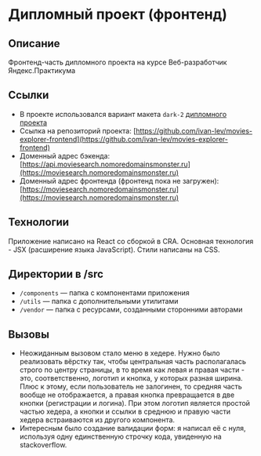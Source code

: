 # Дипломный проект (фронтенд)

## Описание

Фронтенд-часть дипломного проекта на курсе Веб-разработчик Яндекс.Практикума

## Ссылки

- В проекте использовался вариант макета `dark-2` [дипломного проекта](https://www.figma.com/file/6FMWkB94wE7KTkcCgUXtnC/%D0%94%D0%B8%D0%BF%D0%BB%D0%BE%D0%BC%D0%BD%D1%8B%D0%B9-%D0%BF%D1%80%D0%BE%D0%B5%D0%BA%D1%82?type=design&t=aV4GkMfB8YLypwQp-6)
- Ссылка на репозиторий проекта: [https://github.com/ivan-lev/movies-explorer-frontend](https://github.com/ivan-lev/movies-explorer-frontend)
- Доменный адрес бэкенда: [https://api.moviesearch.nomoredomainsmonster.ru](https://moviesearch.nomoredomainsmonster.ru)
- Доменный адрес фронтенда (фронтенд пока не загружен): [https://moviesearch.nomoredomainsmonster.ru](https://moviesearch.nomoredomainsmonster.ru)

## Технологии

Приложение написано на React со сборкой в CRA. Основная технология - JSX (расширение языка JavaScript). Стили написаны на CSS.

## Директории в /src

- `/components` — папка с компонентами приложения
- `/utils` — папка с дополнительными утилитами
- `/vendor` — папка с ресурсами, созданными сторонними авторами

## Вызовы

- Неожиданным вызовом стало меню в хедере. Нужно было реализовать вёрстку так, чтобы центральная часть располагалась строго по центру страницы, в то время как левая и правая части - это, соответственно, логотип и кнопка, у которых разная ширина. Плюс к этому, если пользователь не залогинен, то средняя часть вообще не отображается, а правая кнопка превращается в две кнопки (регистрации и логина). При этом логотип является простой частью хедера, а кнопки и ссылки в среднюю и правую части хедера встраиваются из другого компонента.
- Интересным было создание валидации форм: я написал её с нуля, используя одну единственную строчку кода, увиденную на stackoverflow.
